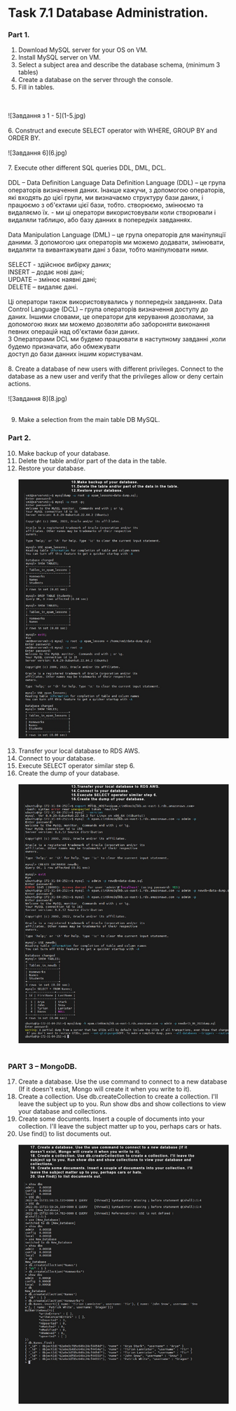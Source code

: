 # Task 7.1 Database Administration.
### Part 1.
1. Download MySQL server for your OS on VM.
2. Install MySQL server on VM.
3. Select a subject area and describe the database schema, (minimum 3 tables)
4. Create a database on the server through the console.
5. Fill in tables.
<br/>
<br/>
![Завдання з 1 - 5](1-5.jpg)
   <br/><br/>
6. Construct and execute SELECT operator with WHERE, GROUP BY and ORDER BY.
   <br/>
   <br/>
![Завдання 6](6.jpg)<br/>
   <br/>
7. Execute other different SQL queries DDL, DML, DCL.<br/><br/>DDL – Data Definition Language
Data Definition Language (DDL) – це група операторів визначення даних.
Інакше кажучи, з допомогою операторів, які входять до цієї групи, ми визначаємо
структуру бази даних, і працюємо з об'єктами цієї бази, тобто. створюємо, змінюємо
та видаляємо їх. - ми ці оператори використовували коли створювали і видаляли таблицю, 
або базу данних в попередніх завданнях.<br/><br/>
   Data Manipulation Language (DML) – це група операторів для маніпуляції даними. З допомогою
цих операторів ми можемо додавати, змінювати, видаляти та вивантажувати дані з бази, тобто 
маніпулювати ними.<br/><br/>
SELECT - здійснює вибірку даних;<br/>
INSERT – додає нові дані;<br/>
UPDATE – змінює наявні дані;<br/>
DELETE – видаляє дані.<br/><br/>
Ці оператори також використовувались у поппередніх завданнях.
Data Control Language (DCL) – група операторів визначення доступу до даних. Іншими словами, 
це оператори для керування дозволами, за допомогою яких ми можемо дозволяти або забороняти 
виконання певних операцій над об'єктами бази даних. <br/>
З Операторами DCL ми будемо працювати в наступному завданні ,коли будемо призначати, або обмежувати<br/>
доступ до бази данних іншим користувачам.<br/><br/>
8. Create a database of new users with different privileges. Connect to the
   database as a new user and verify that the privileges allow or deny certain
   actions.<br/><br/>
   ![Завдання 8](8.jpg)<br/><br/>

9. Make a selection from the main table DB MySQL.
### Part 2.
10. Make backup of your database.
11. Delete the table and/or part of the data in the table.
12. Restore your database.<br/><br/>
    ![Завдання 10-12](10-12.jpg)<br/><br/>
13. Transfer your local database to RDS AWS.
14. Connect to your database.
15. Execute SELECT operator similar step 6.
16. Create the dump of your database.<br/><br/>
    ![Завдання 13-16](13-16.jpg)<br/><br/>
### PART 3 – MongoDB.
17. Create a database. Use the use command to connect to a new database (If it
    doesn't exist, Mongo will create it when you write to it).
18. Create a collection. Use db.createCollection to create a collection. I'll leave the
    subject up to you. Run show dbs and show collections to view your database and
    collections.
19. Create some documents. Insert a couple of documents into your collection. I'll
    leave the subject matter up to you, perhaps cars or hats.
20. Use find() to list documents out.<br/><br/>
    ![Завдання 13-16](17-20.jpg)<br/><br/>